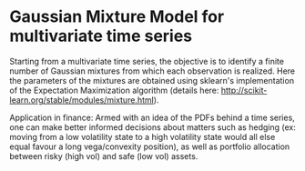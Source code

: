 # Gaussian Mixture Model for multivariate time series

Starting from a multivariate time series, the objective is to identify a finite number of Gaussian mixtures from which each observation is realized. Here the parameters of the mixtures are obtained using sklearn's implementation of the Expectation Maximization algorithm (details here: http://scikit-learn.org/stable/modules/mixture.html). 

Application in finance:
Armed with an idea of the PDFs behind a time series, one can make better informed decisions about matters such as hedging (ex: moving from a low volatility state to a high volatility state would all else equal favour a long vega/convexity position), as well as portfolio allocation between risky (high vol) and safe (low vol) assets. 
